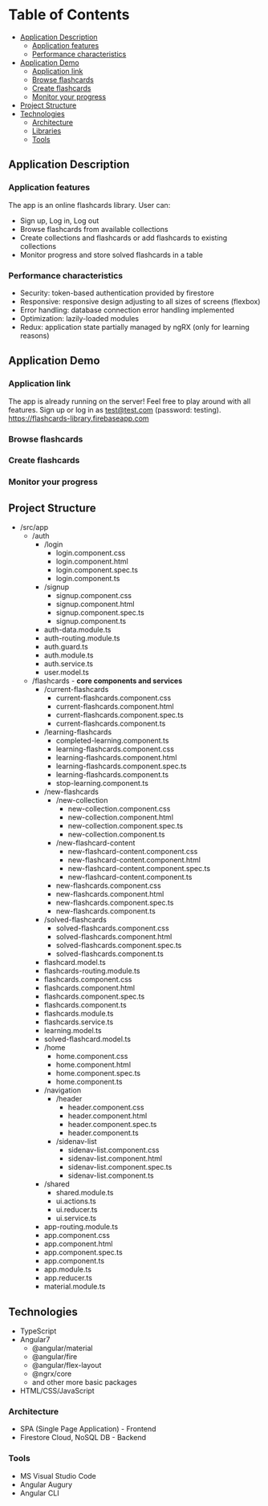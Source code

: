 
# Table of Contents 
- [Application Description](#application-description)
  * [Application features](#application-features)
  * [Performance characteristics](#performance-characteristics)
- [Application Demo](#application-demo)
  * [Application link](#application-link)
  * [Browse flashcards](#browse-flashcards)
  * [Create flashcards](#create-flashcards)
  * [Monitor your progress](#monitor-your-progress)
- [Project Structure](#project-structure)
- [Technologies](#technologies)
  * [Architecture](#architecture)
  * [Libraries](#libraries)
  * [Tools](#tools)


<!-- toc -->


## Application Description

### Application features
The app is an online flashcards library. User can:  
+ Sign up, Log in, Log out
+ Browse flashcards from available collections
+ Create collections and flashcards or add flashcards to existing collections
+ Monitor progress and store solved flashcards in a table

### Performance characteristics
+ Security: token-based authentication provided by firestore
+ Responsive: responsive design adjusting to all sizes of screens (flexbox)
+ Error handling: database connection error handling implemented
+ Optimization: lazily-loaded modules
+ Redux: application state partially managed by ngRX (only for learning reasons)

## Application Demo

### Application link
The app is already running on the server! Feel free to play around with all features. Sign up or log in as test@test.com (password: testing). https://flashcards-library.firebaseapp.com 

### Browse flashcards

### Create flashcards

### Monitor your progress


## Project Structure

* /src/app
  + /auth
    * /login 
      + login.component.css
      + login.component.html
      + login.component.spec.ts
      + login.component.ts
    * /signup
      + signup.component.css
      + signup.component.html
      + signup.component.spec.ts
      + signup.component.ts
    * auth-data.module.ts
    * auth-routing.module.ts
    * auth.guard.ts
    * auth.module.ts
    * auth.service.ts
    * user.model.ts
  + /flashcards - __core components and services__
    * /current-flashcards
      + current-flashcards.component.css
      + current-flashcards.component.html
      + current-flashcards.component.spec.ts
      + current-flashcards.component.ts
    * /learning-flashcards
      + completed-learning.component.ts
      + learning-flashcards.component.css
      + learning-flashcards.component.html
      + learning-flashcards.component.spec.ts
      + learning-flashcards.component.ts
      + stop-learning.component.ts
    * /new-flashcards
      + /new-collection
        * new-collection.component.css
        * new-collection.component.html
        * new-collection.component.spec.ts
        * new-collection.component.ts
      + /new-flashcard-content
        * new-flashcard-content.component.css
        * new-flashcard-content.component.html
        * new-flashcard-content.component.spec.ts
        * new-flashcard-content.component.ts
      + new-flashcards.component.css
      + new-flashcards.component.html
      + new-flashcards.component.spec.ts
      + new-flashcards.component.ts
    * /solved-flashcards
      + solved-flashcards.component.css
      + solved-flashcards.component.html
      + solved-flashcards.component.spec.ts
      + solved-flashcards.component.ts
    * flashcard.model.ts
    * flashcards-routing.module.ts
    * flashcards.component.css
    * flashcards.component.html
    * flashcards.component.spec.ts
    * flashcards.component.ts
    * flashcards.module.ts
    * flashcards.service.ts  
    * learning.model.ts
    * solved-flashcard.model.ts
    * /home
      + home.component.css
      + home.component.html
      + home.component.spec.ts
      + home.component.ts
    * /navigation
      + /header
        * header.component.css
        * header.component.html
        * header.component.spec.ts
        * header.component.ts
      + /sidenav-list
        * sidenav-list.component.css
        * sidenav-list.component.html
        * sidenav-list.component.spec.ts
        * sidenav-list.component.ts
    * /shared
      + shared.module.ts
      + ui.actions.ts
      + ui.reducer.ts
      + ui.service.ts
    * app-routing.module.ts
    * app.component.css
    * app.component.html
    * app.component.spec.ts
    * app.component.ts
    * app.module.ts
    * app.reducer.ts
    * material.module.ts
    
    
    
## Technologies
* TypeScript
* Angular7
  + @angular/material
  + @angular/fire
  + @angular/flex-layout
  + @ngrx/core
  + and other more basic packages
* HTML/CSS/JavaScript

### Architecture
* SPA (Single Page Application) - Frontend
* Firestore Cloud, NoSQL DB - Backend

### Tools
  * MS Visual Studio Code
  * Angular Augury
  * Angular CLI


